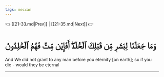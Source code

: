 ```yaml
---
tags: meccan
---
```


👈 [[21-33.md|Prev]] | [[21-35.md|Next]] 👉

# وَمَا جَعَلۡنَا لِبَشَرٖ مِّن قَبۡلِكَ ٱلۡخُلۡدَۖ أَفَإِيْن مِّتَّ فَهُمُ ٱلۡخَٰلِدُونَ

And We did not grant to any man before you eternity [on earth]; so if you die - would they be eternal

---

